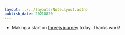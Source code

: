 ```yaml
---
layout: ../../layouts/NoteLayout.astro
publish_date: 20210820
---
```


- Making a start on [threejs journey](https://threejs-journey.xyz/) today. Thanks work!
